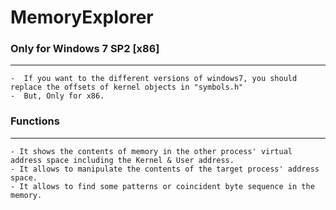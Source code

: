 # MemoryExplorer


### Only for Windows 7 SP2 [x86]
---------------
    -  If you want to the different versions of windows7, you should replace the offsets of kernel objects in "symbols.h"
    -  But, Only for x86. 

### Functions
----------------
    - It shows the contents of memory in the other process' virtual address space including the Kernel & User address.
    - It allows to manipulate the contents of the target process' address space.
    - It allows to find some patterns or coincident byte sequence in the memory.
